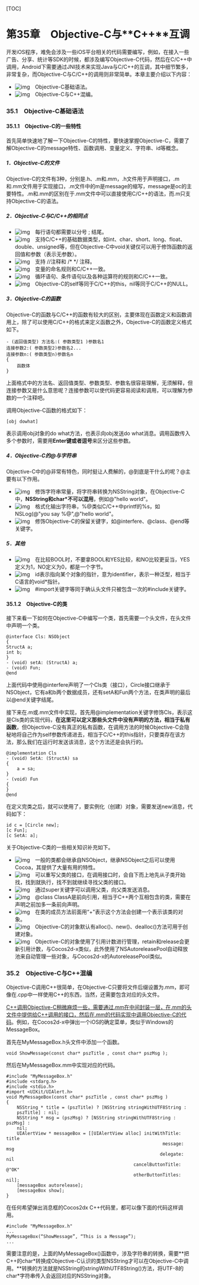 [TOC]

# 第**35**章　**Objective-C**与**C++**互调

开发iOS程序，难免会涉及一些iOS平台相关的代码需要编写，例如，在接入一些广告、分享、统计等SDK的时候，都涉及编写Objective-C代码，然后在C/C++中调用，Android下需要通过JNI技术来实现Java与C/C++的互调，其中细节繁多，非常复杂，而Objective-C与C/C++的调用则非常简单。本章主要介绍以下内容：

- ![img](https://gitee.com/nlpleaf/PicGo/raw/master/20200621094533.jpeg)　Objective-C基础语法。
- ![img](https://gitee.com/nlpleaf/PicGo/raw/master/20200621094533.jpeg)　Objective-C与C++混编。

### 35.1　Objective-C基础语法

#### 35.1.1　Objective-C的一些特性

首先简单快速地了解一下Objective-C的特性，要快速掌握Objective-C，需要了解Objective-C的message特性、函数调用、变量定义、字符串、id等概念。

##### 1．Objective-C的文件

Objective-C的文件有3种，分别是.h、.m和.mm，.h文件用于声明接口，.m和.mm文件用于实现接口，.m文件中的m是message的缩写，message是oc的主要特性。.m和.mm的区别在于.mm文件中可以直接使用C/C++的语法，而.m只支持Objective-C的语法。

##### 2．Objective-C与C/C++的相同点

- ![img](https://gitee.com/nlpleaf/PicGo/raw/master/20200621094533.jpeg)　每行语句都需要以分号 ; 结尾。
- ![img](https://gitee.com/nlpleaf/PicGo/raw/master/20200621094533.jpeg)　支持C/C++的基础数据类型，如int、char、short、long、float、double、unsigned等，但在Objective-C中void关键仅可以用于修饰函数的返回值和参数（表示无参数）。
- ![img](https://gitee.com/nlpleaf/PicGo/raw/master/20200621094533.jpeg)　支持 //注释和 /* */ 注释。
- ![img](https://gitee.com/nlpleaf/PicGo/raw/master/20200621094533.jpeg)　变量的命名规则和C/C++一致。
- ![img](https://gitee.com/nlpleaf/PicGo/raw/master/20200621094533.jpeg)　循环语句、条件语句以及各种运算符的规则和C/C++一致。
- ![img](https://gitee.com/nlpleaf/PicGo/raw/master/20200621094533.jpeg)　Objective-C的self等同于C/C++的this，nil等同于C/C++的NULL。

##### 3．Objective-C的函数

Objective-C的函数与C/C++的函数有较大的区别，主要体现在函数定义和函数调用上，除了可以使用C/C++的格式来定义函数之外，Objective-C的函数定义格式如下。

```
- (返回值类型) 方法名:( 参数类型1 )参数名1
连接参数2:( 参数类型2)参数名2...
连接参数n:( 参数类型n)参数名n
{
    函数体
}
```

上面格式中的方法名、返回值类型、参数类型、参数名很容易理解，无须解释，但连接参数又是什么意思呢？连接参数可以使代码更容易阅读和调用，可以理解为参数的一个注释吧。

调用Objective-C函数的格式如下：

```
[obj dowhat]
```

表示调用obj对象的do what方法，也表示向obj发送do what消息。调用函数传入多个参数时，需要用**Enter键或者逗号**来区分这些参数。

##### 4．Objective-C的@与字符串

Objective-C中的@非常有特色，同时挺让人费解的，@到底是干什么的呢？@主要有以下作用。

- ![img](https://gitee.com/nlpleaf/PicGo/raw/master/20200621094533.jpeg)　修饰字符串常量，将字符串转换为NSString对象，在Objective-C中，**NSString和char\*不可以混用**，例如@"hello world"。
- ![img](https://gitee.com/nlpleaf/PicGo/raw/master/20200621094533.jpeg)　格式化输出字符串，%@类似C/C++中printf的%s，如NSLog(@"you say %@",@"hello world"。
- ![img](https://gitee.com/nlpleaf/PicGo/raw/master/20200621094533.jpeg)　修饰Objective-C的保留关键字，如@interfere、@class、@end等关键字。

##### 5．其他

- ![img](https://gitee.com/nlpleaf/PicGo/raw/master/20200621094533.jpeg)　在比较BOOL时，不要拿BOOL和YES比较，和NO比较更妥当，YES定义为1，NO定义为0，都是一个字节。
- ![img](https://gitee.com/nlpleaf/PicGo/raw/master/20200621094533.jpeg)　id表示指向某个对象的指针，意为identifier，表示一种泛型，相当于C语言的void*指针。
- ![img](https://gitee.com/nlpleaf/PicGo/raw/master/20200621094533.jpeg)　#import关键字等同于确认头文件只被包含一次的#include关键字。

#### 35.1.2　Objective-C的类

接下来看一下如何在Objective-C中编写一个类，首先需要一个头文件，在头文件中声明一个类。

```
@interface Cls: NSObject
{
StructA a;
int b;
}
- (void) setA: (StructA) a;
- (void) Fun;
@end
```

上面代码中使用@interfere声明了一个Cls类（接口），Circle接口继承于NSObject，它有a和b两个数据成员，还有setA和Fun两个方法，在类声明的最后以@end关键字结尾。

接下来在.m或.mm文件中实现，首先用@implementation关键字修饰Cls，表示这是Cls类的实现代码，**在这里可以定义那些头文件中没有声明的方法，相当于私有函数**，但Objective-C没有真正的私有函数，在调用方法的时候Objective-C会隐秘地将自己作为self参数传递进去，相当于C/C++的this指针，只要类存在该方法，那么我们在运行时发送该消息，这个方法还是会执行的。

```
@implementation Cls
- (void) SetA: (StructA) sa
{
    a = sa;
}
- (void) Fun
{
}
@end
```

在定义完类之后，就可以使用了，要实例化（创建）对象，需要发送new消息，代码如下：

```
id c = [Circle new];
[c Fun];
[c SetA: a];
```

关于Objective-C类的一些相关知识补充如下。

- ![img](https://gitee.com/nlpleaf/PicGo/raw/master/20200621094533.jpeg)　一般的类都会继承自NSObject，继承NSObject之后可以使用Cocoa，其提供了大量有用的特性。
- ![img](https://gitee.com/nlpleaf/PicGo/raw/master/20200621094533.jpeg)　可以重写父类的接口，在调用接口时，会自下而上地先从子类开始找，找到就执行，找不到就继续寻找父类的接口。
- ![img](https://gitee.com/nlpleaf/PicGo/raw/master/20200621094533.jpeg)　通过super关键字可以调用父类，向父类发送消息。
- ![img](https://gitee.com/nlpleaf/PicGo/raw/master/20200621094533.jpeg)　@class ClassA是前向引用，相当于C++两个互相包含的类，需要在声明之前加多一条前向声明。
- ![img](https://gitee.com/nlpleaf/PicGo/raw/master/20200621094533.jpeg)　在类的成员方法前面用“+”表示这个方法会创建一个表示该类的对象。
- ![img](https://gitee.com/nlpleaf/PicGo/raw/master/20200621094533.jpeg)　Objective-C的对象默认有alloc()、new()、dealloc()方法可用于创建对象。
- ![img](https://gitee.com/nlpleaf/PicGo/raw/master/20200621094533.jpeg)　Objective-C的对象使用了引用计数进行管理，retain和release会更新引用计数，与Cocos2d-x类似，此外使用了NSAutoreleasePool自动释放池来自动管理一些对象，与Cocos2d-x的AutoreleasePool类似。

### 35.2　Objective-C与C++混编

Objective-C调用C++很简单，在Objective-C只要将文件后缀设置为.mm，即可像在.cpp中一样使用C++的东西，当然，还需要包含对应的头文件。

<u>C++调用Objective-C稍微麻烦一些，需要通过.mm在中间封装一层，在.mm的头文件中提供给C++调用的接口，然后在.mm的代码实现中调用Objective-C的代码</u>。例如，在Cocos2d-x中弹出一个iOS的确定菜单，类似于Windows的MessageBox。

首先在MyMessageBox.h头文件中添加一个函数。

```
void ShowMessage(const char* pszTitle , const char* pszMsg );
```

然后在MyMessageBox.mm中实现对应的代码。

```
#include "MyMessageBox.h"
#include <stdarg.h>
#include <stdio.h>
#import <UIKit/UIAlert.h>
void MyMessageBox(const char* pszTitle , const char* pszMsg )
{
    NSString * title = (pszTitle) ? [NSString stringWithUTF8String :
    pszTitle] : nil;
    NSString * msg = (pszMsg) ? [NSString stringWithUTF8String : pszMsg] :
    nil;
    UIAlertView * messageBox = [[UIAlertView alloc] initWithTitle: title
                                                           message: msg
                                                          delegate: nil
                                                cancelButtonTitle: @"OK"
                                                otherButtonTitles: nil];
    [messageBox autorelease];
    [messageBox show];
}
```

在任何希望弹出消息框的Cocos2dx C++代码里，都可以像下面的代码这样调用。

```
#include "MyMessageBox.h"
...
MyMessageBox(“ShowMessage”, “This is a Message”);
...
```

需要注意的是，上面的MyMessageBox()函数中，涉及字符串的转换，需要**把C++的char\*转换成Objective-C认识的类型NSString才可以在Objective-C中调用。**转换的方法就是NSString的stringWithUTF8String()方法，将UTF-8的char*字符串传入会返回对应的NSString对象。